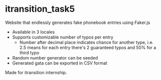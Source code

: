 # itransition_task5

Website that endlessly generates fake phonebook entries using Faker.js
* Available in 3 locales
* Supports customizable number of typos per entry
    *  Number after decimal place indicates chance for another type, i.e. 2.5 means for each entry there's 2 guaranteed typos and 50% for a third typo
* Random number generator can be seeded
* Generated gata can be exported in CSV format

Made for itransition internship.
